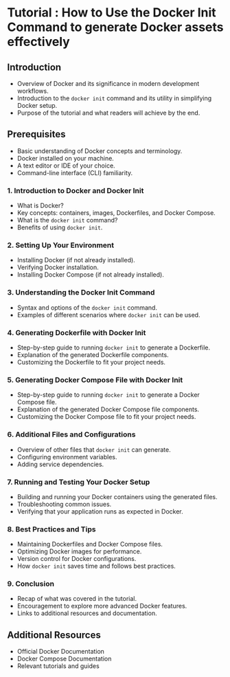 # Tutorial : How to Use the Docker Init Command to generate  Docker assets effectively

## Introduction
- Overview of Docker and its significance in modern development workflows.
- Introduction to the `docker init` command and its utility in simplifying Docker setup.
- Purpose of the tutorial and what readers will achieve by the end.

## Prerequisites
- Basic understanding of Docker concepts and terminology.
- Docker installed on your machine.
- A text editor or IDE of your choice.
- Command-line interface (CLI) familiarity.



### 1. Introduction to Docker and Docker Init
   - What is Docker?
   - Key concepts: containers, images, Dockerfiles, and Docker Compose.
   - What is the `docker init` command?
   - Benefits of using `docker init`.

### 2. Setting Up Your Environment
   - Installing Docker (if not already installed).
   - Verifying Docker installation.
   - Installing Docker Compose (if not already installed).

### 3. Understanding the Docker Init Command
   - Syntax and options of the `docker init` command.
   - Examples of different scenarios where `docker init` can be used.

### 4. Generating Dockerfile with Docker Init
   - Step-by-step guide to running `docker init` to generate a Dockerfile.
   - Explanation of the generated Dockerfile components.
   - Customizing the Dockerfile to fit your project needs.

### 5. Generating Docker Compose File with Docker Init
   - Step-by-step guide to running `docker init` to generate a Docker Compose file.
   - Explanation of the generated Docker Compose file components.
   - Customizing the Docker Compose file to fit your project needs.

### 6. Additional Files and Configurations
   - Overview of other files that `docker init` can generate.
   - Configuring environment variables.
   - Adding service dependencies.

### 7. Running and Testing Your Docker Setup
   - Building and running your Docker containers using the generated files.
   - Troubleshooting common issues.
   - Verifying that your application runs as expected in Docker.

### 8. Best Practices and Tips
   - Maintaining Dockerfiles and Docker Compose files.
   - Optimizing Docker images for performance.
   - Version control for Docker configurations.
   - How `docker init` saves time and follows best practices.

### 9. Conclusion
   - Recap of what was covered in the tutorial.
   - Encouragement to explore more advanced Docker features.
   - Links to additional resources and documentation.

## Additional Resources
- Official Docker Documentation
- Docker Compose Documentation
- Relevant tutorials and guides
